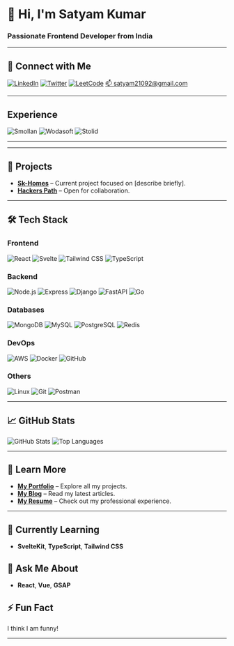 # 👋 Hi, I'm Satyam Kumar

### Passionate Frontend Developer from India

---

## 🔗 Connect with Me
[![LinkedIn](https://img.shields.io/badge/LinkedIn-0077B5?style=for-the-badge&logo=linkedin&logoColor=white)](https://www.linkedin.com/in/satyam-kumar-iiitj) 
[![Twitter](https://img.shields.io/badge/Twitter-1DA1F2?style=for-the-badge&logo=twitter&logoColor=white)](https://twitter.com/Satyam2192) 
[![LeetCode](https://img.shields.io/badge/LeetCode-FFA116?style=for-the-badge&logo=leetcode&logoColor=black)](https://leetcode.com/Satyam2192) 
[📫 satyam21092@gmail.com](mailto:satyam21092@gmail.com)

---

## Experience
![Smollan](![image](https://github.com/user-attachments/assets/4b0afccd-f231-4235-91cf-d1efae6c06c1))
![Wodasoft](![image](https://github.com/user-attachments/assets/573ceb89-9365-4cb0-a3bc-eb1183e288e6))
![Stolid](![image](https://github.com/user-attachments/assets/4c2c903a-5b21-46dd-a9b8-9707c98c7218))

---

---

## 🚀 Projects
- **[Sk-Homes](https://sk-p.netlify.app)** – Current project focused on [describe briefly].
- **[Hackers Path](https://github.com/Satyam2192/Hackers-Path)** – Open for collaboration.

---

## 🛠️ Tech Stack

### **Frontend**
![React](https://img.shields.io/badge/React-61DAFB?style=for-the-badge&logo=react&logoColor=black)
![Svelte](https://img.shields.io/badge/Svelte-FF3E00?style=for-the-badge&logo=svelte&logoColor=white)
![Tailwind CSS](https://img.shields.io/badge/Tailwind_CSS-38B2AC?style=for-the-badge&logo=tailwind-css&logoColor=white)
![TypeScript](https://img.shields.io/badge/TypeScript-007ACC?style=for-the-badge&logo=typescript&logoColor=white)

### **Backend**
![Node.js](https://img.shields.io/badge/Node.js-339933?style=for-the-badge&logo=nodedotjs&logoColor=white)
![Express](https://img.shields.io/badge/Express-000000?style=for-the-badge&logo=express&logoColor=white)
![Django](https://img.shields.io/badge/Django-092E20?style=for-the-badge&logo=django&logoColor=white)
![FastAPI](https://img.shields.io/badge/FastAPI-009688?style=for-the-badge&logo=fastapi&logoColor=white)
![Go](https://img.shields.io/badge/Go-00ADD8?style=for-the-badge&logo=go&logoColor=white)

### **Databases**
![MongoDB](https://img.shields.io/badge/MongoDB-4EA94B?style=for-the-badge&logo=mongodb&logoColor=white)
![MySQL](https://img.shields.io/badge/MySQL-4479A1?style=for-the-badge&logo=mysql&logoColor=white)
![PostgreSQL](https://img.shields.io/badge/PostgreSQL-336791?style=for-the-badge&logo=postgresql&logoColor=white)
![Redis](https://img.shields.io/badge/Redis-DC382D?style=for-the-badge&logo=redis&logoColor=white)

### **DevOps**
![AWS](https://img.shields.io/badge/Amazon_AWS-232F3E?style=for-the-badge&logo=amazon-aws&logoColor=white)
![Docker](https://img.shields.io/badge/Docker-2496ED?style=for-the-badge&logo=docker&logoColor=white)
![GitHub](https://img.shields.io/badge/GitHub-181717?style=for-the-badge&logo=github&logoColor=white)

### **Others**
![Linux](https://img.shields.io/badge/Linux-FCC624?style=for-the-badge&logo=linux&logoColor=black)
![Git](https://img.shields.io/badge/Git-F05032?style=for-the-badge&logo=git&logoColor=white)
![Postman](https://img.shields.io/badge/Postman-FF6C37?style=for-the-badge&logo=postman&logoColor=white)

---

## 📈 GitHub Stats
![GitHub Stats](https://github-readme-stats.vercel.app/api?username=Satyam2192&show_icons=true&theme=radical)
![Top Languages](https://github-readme-stats.vercel.app/api/top-langs/?username=Satyam2192&layout=compact&theme=radical)

---

## 📝 Learn More
- **[My Portfolio](https://sk-p.netlify.app)** – Explore all my projects.
- **[My Blog](https://yourbloglink.com)** – Read my latest articles.
- **[My Resume](https://yourresumelink.com)** – Check out my professional experience.

---

## 🌱 Currently Learning
- **SvelteKit**, **TypeScript**, **Tailwind CSS**

## 💬 Ask Me About
- **React**, **Vue**, **GSAP**

## ⚡ Fun Fact
I think I am funny!

---
